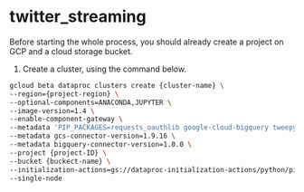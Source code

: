 # twitter_streaming
Before starting the whole process, you should already create a project on GCP and a cloud storage bucket.
1. Create a cluster, using the command below.
```bash
gcloud beta dataproc clusters create {cluster-name} \
--region={project-region} \
--optional-components=ANACONDA,JUPYTER \
--image-version=1.4 \
--enable-component-gateway \
--metadata 'PIP_PACKAGES=requests_oauthlib google-cloud-bigquery tweepy' \
--metadata gcs-connector-version=1.9.16 \
--metadata bigquery-connector-version=1.0.0 \
--project {project-ID} \
--bucket {buckect-name} \
--initialization-actions=gs://dataproc-initialization-actions/python/pip-install.sh,gs://dataproc-initialization-actions/connectors/connectors.sh \
--single-node
```

